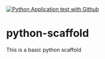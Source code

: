 [![Python Application test with Github](https://github.com/sarveshbhatnagar/python-scaffold/actions/workflows/main.yml/badge.svg)](https://github.com/sarveshbhatnagar/python-scaffold/actions/workflows/main.yml)


# python-scaffold
This is a basic python scaffold

